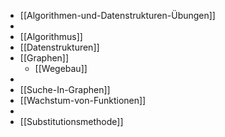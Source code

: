 - [[Algorithmen-und-Datenstrukturen-Übungen]]
-
- [[Algorithmus]]
- [[Datenstrukturen]]
- [[Graphen]]
	- [[Wegebau]]
-
- [[Suche-In-Graphen]]
- [[Wachstum-von-Funktionen]]
-
- [[Substitutionsmethode]]